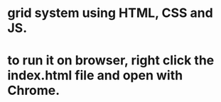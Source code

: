 # grid system using HTML, CSS and JS.
# to run it on browser, right click the index.html file and open with Chrome.
